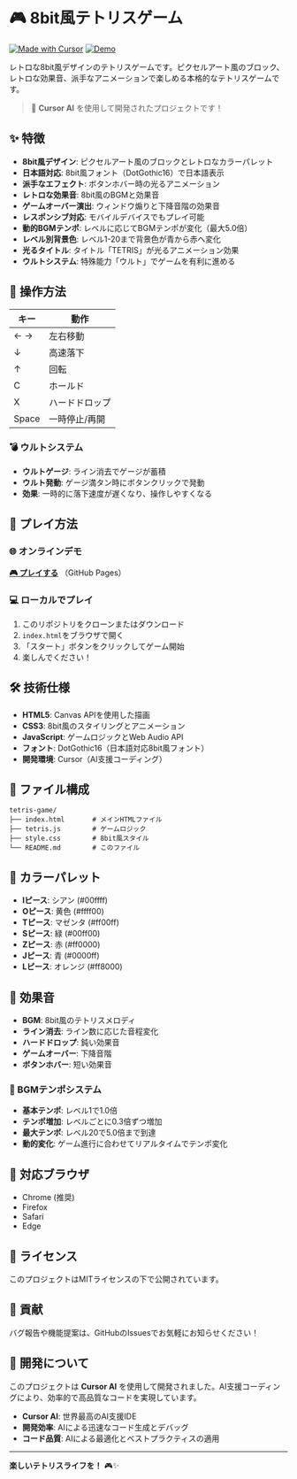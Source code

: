 # 🎮 8bit風テトリスゲーム

[![Made with Cursor](https://img.shields.io/badge/Made%20with-Cursor%20AI-00ff00?style=for-the-badge&logo=cursor&logoColor=white)](https://cursor.sh)
[![Demo](https://img.shields.io/badge/Demo-Play%20Now-ff0000?style=for-the-badge&logo=github&logoColor=white)](https://y629.github.io/retro-tetris-cursor/)

レトロな8bit風デザインのテトリスゲームです。ピクセルアート風のブロック、レトロな効果音、派手なアニメーションで楽しめる本格的なテトリスゲームです。

> 🚀 **Cursor AI** を使用して開発されたプロジェクトです！

## ✨ 特徴

- **8bit風デザイン**: ピクセルアート風のブロックとレトロなカラーパレット
- **日本語対応**: 8bit風フォント（DotGothic16）で日本語表示
- **派手なエフェクト**: ボタンホバー時の光るアニメーション
- **レトロな効果音**: 8bit風のBGMと効果音
- **ゲームオーバー演出**: ウィンドウ煽りと下降音階の効果音
- **レスポンシブ対応**: モバイルデバイスでもプレイ可能
- **動的BGMテンポ**: レベルに応じてBGMテンポが変化（最大5.0倍）
- **レベル別背景色**: レベル1-20まで背景色が青から赤へ変化
- **光るタイトル**: タイトル「TETRIS」が光るアニメーション効果
- **ウルトシステム**: 特殊能力「ウルト」でゲームを有利に進める

## 🎯 操作方法

| キー | 動作 |
|------|------|
| ← → | 左右移動 |
| ↓ | 高速落下 |
| ↑ | 回転 |
| C | ホールド |
| X | ハードドロップ |
| Space | 一時停止/再開 |

### 💣 ウルトシステム
- **ウルトゲージ**: ライン消去でゲージが蓄積
- **ウルト発動**: ゲージ満タン時にボタンクリックで発動
- **効果**: 一時的に落下速度が遅くなり、操作しやすくなる

## 🚀 プレイ方法

### 🌐 オンラインデモ
**[🎮 プレイする](https://y629.github.io/retro-tetris-cursor/)** （GitHub Pages）

### 💻 ローカルでプレイ
1. このリポジトリをクローンまたはダウンロード
2. `index.html`をブラウザで開く
3. 「スタート」ボタンをクリックしてゲーム開始
4. 楽しんでください！

## 🛠️ 技術仕様

- **HTML5**: Canvas APIを使用した描画
- **CSS3**: 8bit風のスタイリングとアニメーション
- **JavaScript**: ゲームロジックとWeb Audio API
- **フォント**: DotGothic16（日本語対応8bit風フォント）
- **開発環境**: Cursor（AI支援コーディング）

## 📁 ファイル構成

```
tetris-game/
├── index.html       # メインHTMLファイル
├── tetris.js        # ゲームロジック
├── style.css        # 8bit風スタイル
└── README.md        # このファイル
```

## 🎨 カラーパレット

- **Iピース**: シアン (#00ffff)
- **Oピース**: 黄色 (#ffff00)
- **Tピース**: マゼンタ (#ff00ff)
- **Sピース**: 緑 (#00ff00)
- **Zピース**: 赤 (#ff0000)
- **Jピース**: 青 (#0000ff)
- **Lピース**: オレンジ (#ff8000)

## 🎵 効果音

- **BGM**: 8bit風のテトリスメロディ
- **ライン消去**: ライン数に応じた音程変化
- **ハードドロップ**: 鈍い効果音
- **ゲームオーバー**: 下降音階
- **ボタンホバー**: 短い効果音

### 🎵 BGMテンポシステム
- **基本テンポ**: レベル1で1.0倍
- **テンポ増加**: レベルごとに0.3倍ずつ増加
- **最大テンポ**: レベル20で5.0倍まで到達
- **動的変化**: ゲーム進行に合わせてリアルタイムでテンポ変化

## 📱 対応ブラウザ

- Chrome (推奨)
- Firefox
- Safari
- Edge

## 📄 ライセンス

このプロジェクトはMITライセンスの下で公開されています。

## 🤝 貢献

バグ報告や機能提案は、GitHubのIssuesでお気軽にお知らせください！

## 🎯 開発について

このプロジェクトは **Cursor AI** を使用して開発されました。AI支援コーディングにより、効率的で高品質なコードを実現しています。

- **Cursor AI**: 世界最高のAI支援IDE
- **開発効率**: AIによる迅速なコード生成とデバッグ
- **コード品質**: AIによる最適化とベストプラクティスの適用

---

**楽しいテトリスライフを！** 🎮✨
